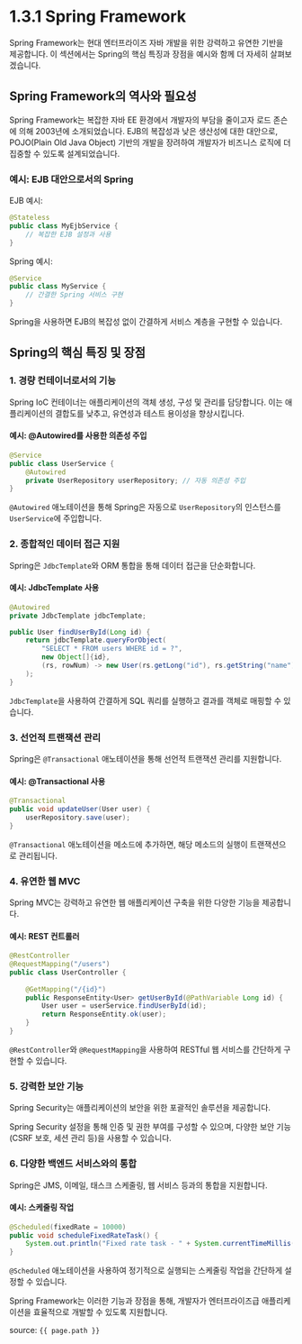 # 1.3.1 Spring Framework

Spring Framework는 현대 엔터프라이즈 자바 개발을 위한 강력하고 유연한 기반을 제공합니다. 이 섹션에서는 Spring의 핵심 특징과 장점을 예시와 함께 더 자세히 살펴보겠습니다.

## Spring Framework의 역사와 필요성

Spring Framework는 복잡한 자바 EE 환경에서 개발자의 부담을 줄이고자 로드 존슨에 의해 2003년에 소개되었습니다. EJB의 복잡성과 낮은 생산성에 대한 대안으로, POJO(Plain Old Java Object) 기반의 개발을 장려하여 개발자가 비즈니스 로직에 더 집중할 수 있도록 설계되었습니다.

### 예시: EJB 대안으로서의 Spring
EJB 예시:
```java
@Stateless
public class MyEjbService {
    // 복잡한 EJB 설정과 사용
}
```

Spring 예시:
```java
@Service
public class MyService {
    // 간결한 Spring 서비스 구현
}
```
Spring을 사용하면 EJB의 복잡성 없이 간결하게 서비스 계층을 구현할 수 있습니다.

## Spring의 핵심 특징 및 장점

### 1. 경량 컨테이너로서의 기능

Spring IoC 컨테이너는 애플리케이션의 객체 생성, 구성 및 관리를 담당합니다. 이는 애플리케이션의 결합도를 낮추고, 유연성과 테스트 용이성을 향상시킵니다.

#### 예시: @Autowired를 사용한 의존성 주입
```java
@Service
public class UserService {
    @Autowired
    private UserRepository userRepository; // 자동 의존성 주입
}
```
`@Autowired` 애노테이션을 통해 Spring은 자동으로 `UserRepository`의 인스턴스를 `UserService`에 주입합니다.

### 2. 종합적인 데이터 접근 지원

Spring은 `JdbcTemplate`와 ORM 통합을 통해 데이터 접근을 단순화합니다.

#### 예시: JdbcTemplate 사용
```java
@Autowired
private JdbcTemplate jdbcTemplate;

public User findUserById(Long id) {
    return jdbcTemplate.queryForObject(
        "SELECT * FROM users WHERE id = ?",
        new Object[]{id},
        (rs, rowNum) -> new User(rs.getLong("id"), rs.getString("name"))
    );
}
```
`JdbcTemplate`을 사용하여 간결하게 SQL 쿼리를 실행하고 결과를 객체로 매핑할 수 있습니다.

### 3. 선언적 트랜잭션 관리

Spring은 `@Transactional` 애노테이션을 통해 선언적 트랜잭션 관리를 지원합니다.

#### 예시: @Transactional 사용
```java
@Transactional
public void updateUser(User user) {
    userRepository.save(user);
}
```
`@Transactional` 애노테이션을 메소드에 추가하면, 해당 메소드의 실행이 트랜잭션으로 관리됩니다.

### 4. 유연한 웹 MVC

Spring MVC는 강력하고 유연한 웹 애플리케이션 구축을 위한 다양한 기능을 제공합니다.

#### 예시: REST 컨트롤러
```java
@RestController
@RequestMapping("/users")
public class UserController {
    
    @GetMapping("/{id}")
    public ResponseEntity<User> getUserById(@PathVariable Long id) {
        User user = userService.findUserById(id);
        return ResponseEntity.ok(user);
    }
}
```
`@RestController`와 `@RequestMapping`을 사용하여 RESTful 웹 서비스를 간단하게 구현할 수 있습니다.

### 5. 강력한 보안 기능

Spring Security는 애플리케이션의 보안을 위한 포괄적인 솔루션을 제공합니다.

Spring Security 설정을 통해 인증 및 권한 부여를 구성할 수 있으며, 다양한 보안 기능(CSRF 보호, 세션 관리 등)을 사용할 수 있습니다.

### 6. 다양한 백엔드 서비스와의 통합

Spring은 JMS, 이메일, 태스크 스케줄링, 웹 서비스 등과의 통합을 지원합니다.

#### 예시: 스케줄링 작업
```java
@Scheduled(fixedRate = 10000)
public void scheduleFixedRateTask() {
    System.out.println("Fixed rate task - " + System.currentTimeMillis() / 1000);
}
```
`@Scheduled` 애노테이션을 사용하여 정기적으로 실행되는 스케줄링 작업을 간단하게 설정할 수 있습니다.

Spring Framework는 이러한 기능과 장점을 통해, 개발자가 엔터프라이즈급 애플리케이션을 효율적으로 개발할 수 있도록 지원합니다.

source: `{{ page.path }}`

